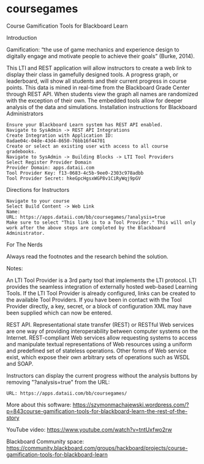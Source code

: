 # coursegames

Course Gamification Tools for Blackboard Learn

Introduction

Gamification: “the use of game mechanics and experience design to digitally engage and motivate people to achieve their goals” (Burke, 2014).

This LTI and REST application will allow instructors to create a web link to display their class in gamefully designed tools.  A progress graph, or leaderboard, will show all students and their current progress in course points.  This data is mined in real-time from the Blackboard Grade Center through REST API.  When students view the graph all names are randomized with the exception of their own.  The embedded tools allow for deeper analysis of the data and simulations.
Installation instructions for Blackboard Administrators

    Ensure your Blackboard Learn system has REST API enabled.
    Navigate to SysAdmin -> REST API Integrations
    Create Integration with Application ID:
    0adae04c-04de-43d4-8650-76bb16f44701
    Create or select an existing user with access to all course gradebooks.
    Navigate to SysAdmin -> Building Blocks -> LTI Tool Providers
    Select Register Provider Domain
    Provider Domain: apps.dataii.com
    Tool Provider Key: f13-0683-4c5b-9ee0-2303c978adbb
    Tool Provider Secret: hkeGpcHgsxWGP8v1CiRyWqj9pGV

Directions for Instructors

    Navigate to your course
    Select Build Content -> Web Link
    Name:
    URL: https://apps.dataii.com/bb/coursegames/?analysis=true
    Make sure to select "This link is to a Tool Provider." This will only work after the above steps are completed by the Blackboard Administrator.

For The Nerds

Always read the footnotes and the research behind the solution.

Notes:

An LTI Tool Provider is a 3rd party tool that implements the LTI protocol. LTI provides the seamless integration of externally hosted web-based Learning Tools. If the LTI Tool Provider is already configured, links can be created to the available Tool Providers. If you have been in contact with the Tool Provider directly, a key, secret, or a block of configuration XML may have been supplied which can now be entered.

REST API.  Representational state transfer (REST) or RESTful Web services are one way of providing interoperability between computer systems on the Internet. REST-compliant Web services allow requesting systems to access and manipulate textual representations of Web resources using a uniform and predefined set of stateless operations. Other forms of Web service exist, which expose their own arbitrary sets of operations such as WSDL and SOAP.

Instructors can display the current progress without the analysis buttons by removing "?analysis=true" from the URL:

    URL: https://apps.dataii.com/bb/coursegames/

More about this software: https://szymonmachajewski.wordpress.com/?p=843course-gamification-tools-for-blackboard-learn-the-rest-of-the-story

YouTube video: https://www.youtube.com/watch?v=tntUxfwo2rw

Blackboard Community space: https://community.blackboard.com/groups/hackboard/projects/course-gamification-tools-for-blackboard-learn
